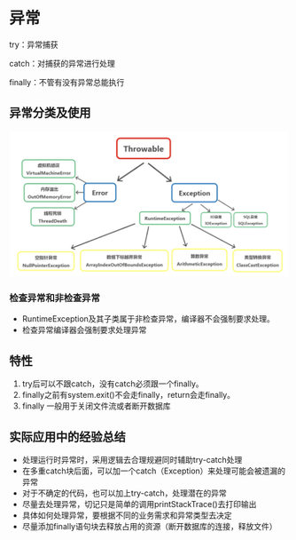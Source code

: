 # 异常

try：异常捕获

catch：对捕获的异常进行处理

finally：不管有没有异常总能执行

## 异常分类及使用

<img src='https://github.com/mishuprovince/notes/blob/master/img/exception%20classify.png?raw=true' />

### 检查异常和非检查异常

+ RuntimeException及其子类属于非检查异常，编译器不会强制要求处理。
+ 检查异常编译器会强制要求处理异常

## 特性

1. try后可以不跟catch，没有catch必须跟一个finally。
2. finally之前有system.exit()不会走finally，return会走finally。
3. finally 一般用于关闭文件流或者断开数据库

## 实际应用中的经验总结

* 处理运行时异常时，采用逻辑去合理规避同时辅助try-catch处理
* 在多重catch块后面，可以加一个catch（Exception）来处理可能会被遗漏的异常
* 对于不确定的代码，也可以加上try-catch，处理潜在的异常
* 尽量去处理异常，切记只是简单的调用printStackTrace()去打印输出
* 具体如何处理异常，要根据不同的业务需求和异常类型去决定
* 尽量添加finally语句块去释放占用的资源（断开数据库的连接，释放文件）

